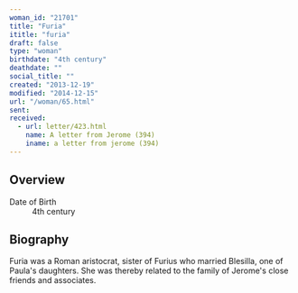 ```yaml
---
woman_id: "21701"
title: "Furia"
ititle: "furia"
draft: false
type: "woman"
birthdate: "4th century"
deathdate: ""
social_title: ""
created: "2013-12-19"
modified: "2014-12-15"
url: "/woman/65.html"
sent:
received:
  - url: letter/423.html
    name: A letter from Jerome (394)
    iname: a letter from jerome (394)
---
```

<h2 class="mt-4">Overview</h2><dt>Date of Birth</dt><dd>4th century</dd><h2 class="mt-4">Biography</h2>Furia was a Roman aristocrat, sister of Furius who married Blesilla, one of Paula's daughters.  She was thereby related to the family of Jerome's close friends and associates. 